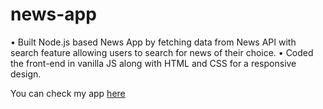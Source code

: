 # news-app
• Built Node.js based News App by fetching data from News API with search feature allowing users to search for news of their choice.
• Coded the front-end in vanilla JS along with HTML and CSS for a responsive design.

You can check my app [here](https://dailynewsapp.herokuapp.com/)
